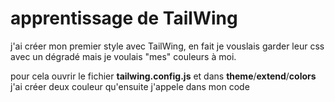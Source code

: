 # apprentissage de TailWing

j'ai créer mon premier style avec TailWing, en fait je vouslais garder leur css avec un dégradé mais je voulais "mes" couleurs à moi.

pour cela ouvrir le fichier **tailwing.config.js** et dans **theme**/**extend**/**colors** j'ai créer deux couleur qu'ensuite j'appele dans mon code
